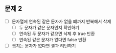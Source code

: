 ## 문제 2
- [ ] 문자열에 연속된 같은 문자가 없을 떄까지 반복해서 삭제
  - [ ] 두 문자가 같은 문자인지 확인하기
  - [ ] 연속된 두 문자가 같으면 삭제 후 true 반환
  - [ ] 연속된 같은 문자가 없다면 false 반환
- [ ] 겹치는 문자가 없다면 결과 리턴하기